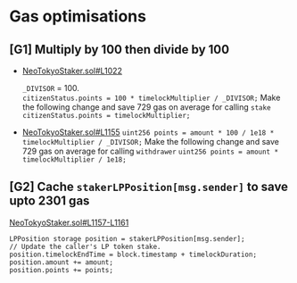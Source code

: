# Gas optimisations
## [G1] Multiply by 100 then divide by 100
- [NeoTokyoStaker.sol#L1022](https://github.com/code-423n4/2023-03-neotokyo/blob/dfa5887062e47e2d0c801ef33062d44c09f6f36e/contracts/staking/NeoTokyoStaker.sol#L1022)

	`_DIVISOR` = 100.  
	`citizenStatus.points = 100 * timelockMultiplier / _DIVISOR;`
	Make the following change and save 729 gas on average for calling `stake`
	`citizenStatus.points = timelockMultiplier;`
	
- [NeoTokyoStaker.sol#L1155](https://github.com/code-423n4/2023-03-neotokyo/blob/dfa5887062e47e2d0c801ef33062d44c09f6f36e/contracts/staking/NeoTokyoStaker.sol#L1155)
	`uint256 points = amount * 100 / 1e18 * timelockMultiplier / _DIVISOR;`
	Make the following change and save 729 gas on average for calling `withdrawer`
	`uint256 points = amount * timelockMultiplier / 1e18;`
	
## [G2] Cache `stakerLPPosition[msg.sender]` to save upto 2301 gas
[NeoTokyoStaker.sol#L1157-L1161](https://github.com/code-423n4/2023-03-neotokyo/blob/dfa5887062e47e2d0c801ef33062d44c09f6f36e/contracts/staking/NeoTokyoStaker.sol#L1157-L1161)
```
LPPosition storage position = stakerLPPosition[msg.sender];
// Update the caller's LP token stake.
position.timelockEndTime = block.timestamp + timelockDuration;
position.amount += amount;
position.points += points;
```